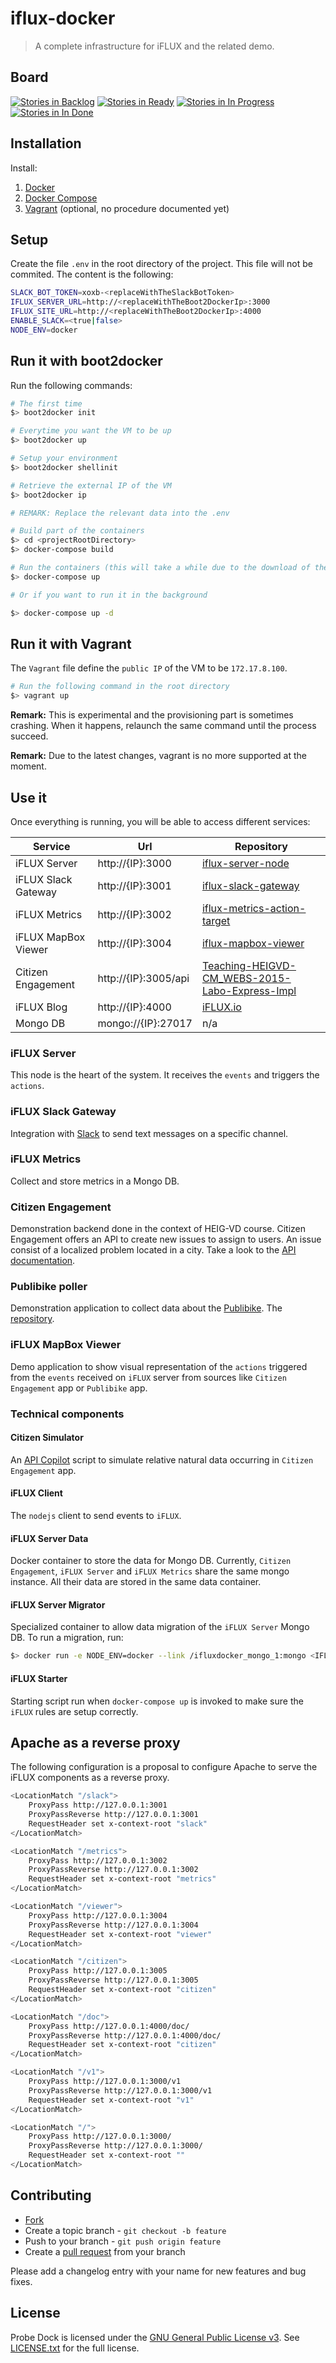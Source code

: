# iflux-docker

> A complete infrastructure for iFLUX and the related demo.

## Board

[![Stories in Backlog](https://badge.waffle.io/SoftEng-HEIGVD/iflux-docker.svg?label=backlog&title=Backlog)](http://waffle.io/SoftEng-HEIGVD/iflux-docker)
[![Stories in Ready](https://badge.waffle.io/SoftEng-HEIGVD/iflux-docker.svg?label=ready&title=Ready)](http://waffle.io/SoftEng-HEIGVD/iflux-docker)
[![Stories in In Progress](https://badge.waffle.io/SoftEng-HEIGVD/iflux-docker.svg?label=in%20progress&title=In%20Progress)](http://waffle.io/SoftEng-HEIGVD/iflux-docker)
[![Stories in In Done](https://badge.waffle.io/SoftEng-HEIGVD/iflux-docker.svg?label=done&title=Done)](http://waffle.io/SoftEng-HEIGVD/iflux-docker)

## Installation

Install:

1. [Docker](http://docs.docker.com/installation/mac/)
2. [Docker Compose](http://docs.docker.com/compose/install/)
3. [Vagrant](http://www.vagrantup.com/downloads) (optional, no procedure documented yet)

## Setup

Create the file `.env` in the root directory of the project. This file will not be commited. The content is the following:

```bash
SLACK_BOT_TOKEN=xoxb-<replaceWithTheSlackBotToken>
IFLUX_SERVER_URL=http://<replaceWithTheBoot2DockerIp>:3000
IFLUX_SITE_URL=http://<replaceWithTheBoot2DockerIp>:4000
ENABLE_SLACK=<true|false>
NODE_ENV=docker
```

## Run it with boot2docker

Run the following commands:

```bash
# The first time
$> boot2docker init

# Everytime you want the VM to be up
$> boot2docker up

# Setup your environment
$> boot2docker shellinit

# Retrieve the external IP of the VM
$> boot2docker ip

# REMARK: Replace the relevant data into the .env

# Build part of the containers
$> cd <projectRootDirectory>
$> docker-compose build

# Run the containers (this will take a while due to the download of the containers)
$> docker-compose up

# Or if you want to run it in the background

$> docker-compose up -d
```

## Run it with Vagrant

The `Vagrant` file define the `public IP` of the VM to be `172.17.8.100`.

```bash
# Run the following command in the root directory
$> vagrant up
```

**Remark:** This is experimental and the provisioning part is sometimes crashing. When it happens, relaunch the same command
until the process succeed.

**Remark:** Due to the latest changes, vagrant is no more supported at the moment.

## Use it

Once everything is running, you will be able to access different services:

| Service             | Url                  | Repository |
| ------------------- | -------------------- | ---------- |
| iFLUX Server        | http://{IP}:3000     | [iflux-server-node](https://github.com/SoftEng-HEIGVD/iflux-server-node)
| iFLUX Slack Gateway | http://{IP}:3001     | [iflux-slack-gateway](https://github.com/SoftEng-HEIGVD/iflux-slack-gateway)
| iFLUX Metrics       | http://{IP}:3002     | [iflux-metrics-action-target](https://github.com/SoftEng-HEIGVD/iflux-metrics-action-target)
| iFLUX MapBox Viewer | http://{IP}:3004     | [iflux-mapbox-viewer](https://github.com/SoftEng-HEIGVD/iflux-mapbox-viewer)
| Citizen Engagement  | http://{IP}:3005/api | [Teaching-HEIGVD-CM_WEBS-2015-Labo-Express-Impl](https://github.com/SoftEng-HEIGVD/Teaching-HEIGVD-CM_WEBS-2015-Labo-Express-Impl)
| iFLUX Blog          | http://{IP}:4000     | [iFLUX.io](https://github.com/SoftEng-HEIGVD/iFLUX.io)
| Mongo DB            | mongo://{IP}:27017   | n/a

### iFLUX Server

This node is the heart of the system. It receives the `events` and triggers the `actions`.

### iFLUX Slack Gateway

Integration with [Slack](https://slack.com/) to send text messages on a specific channel.

### iFLUX Metrics

Collect and store metrics in a Mongo DB.

### Citizen Engagement

Demonstration backend done in the context of HEIG-VD course. Citizen Engagement offers an API to create new issues to assign
to users. An issue consist of a localized problem located in a city. Take a look to the [API documentation](https://polar-brook-7624.herokuapp.com).

### Publibike poller

Demonstration application to collect data about the [Publibike](https://www.publibike.ch). The [repository](https://github.com/SoftEng-HEIGVD/iflux-publibike-event-source).

### iFLUX MapBox Viewer

Demo application to show visual representation of the `actions` triggered from the `events` received on `iFLUX` server from
sources like `Citizen Engagement` app or `Publibike` app.

### Technical components

#### Citizen Simulator

An [API Copilot](https://github.com/lotaris/api-copilot) script to simulate relative natural data occurring in `Citizen Engagement` app.

#### iFLUX Client

The `nodejs` client to send events to `iFLUX`.

#### iFLUX Server Data

Docker container to store the data for Mongo DB. Currently, `Citizen Engagement`, `iFLUX Server` and `iFLUX Metrics` share the same mongo instance. All their data
are stored in the same data container.

#### iFLUX Server Migrator

Specialized container to allow data migration of the `iFLUX Server` Mongo DB. To run a migration, run:

```bash
$> docker run -e NODE_ENV=docker --link /ifluxdocker_mongo_1:mongo <IFLUXSERVER_MIGRATOR_IMAGE_ID>
```

#### iFLUX Starter

Starting script run when `docker-compose up` is invoked to make sure the `iFLUX` rules are setup correctly.

## Apache as a reverse proxy

The following configuration is a proposal to configure Apache to serve the iFLUX components as a reverse proxy.

```bash
<LocationMatch "/slack">
	ProxyPass http://127.0.0.1:3001
	ProxyPassReverse http://127.0.0.1:3001
	RequestHeader set x-context-root "slack"
</LocationMatch>

<LocationMatch "/metrics">
	ProxyPass http://127.0.0.1:3002
	ProxyPassReverse http://127.0.0.1:3002
	RequestHeader set x-context-root "metrics"
</LocationMatch>

<LocationMatch "/viewer">
	ProxyPass http://127.0.0.1:3004
	ProxyPassReverse http://127.0.0.1:3004
	RequestHeader set x-context-root "viewer"
</LocationMatch>

<LocationMatch "/citizen">
	ProxyPass http://127.0.0.1:3005
	ProxyPassReverse http://127.0.0.1:3005
	RequestHeader set x-context-root "citizen"
</LocationMatch>

<LocationMatch "/doc">
	ProxyPass http://127.0.0.1:4000/doc/
	ProxyPassReverse http://127.0.0.1:4000/doc/
	RequestHeader set x-context-root "citizen"
</LocationMatch>

<LocationMatch "/v1">
	ProxyPass http://127.0.0.1:3000/v1
	ProxyPassReverse http://127.0.0.1:3000/v1
	RequestHeader set x-context-root "v1"
</LocationMatch>

<LocationMatch "/">
	ProxyPass http://127.0.0.1:3000/
	ProxyPassReverse http://127.0.0.1:3000/
	RequestHeader set x-context-root ""
</LocationMatch>
```

## Contributing

* [Fork](https://help.github.com/articles/fork-a-repo)
* Create a topic branch - `git checkout -b feature`
* Push to your branch - `git push origin feature`
* Create a [pull request](http://help.github.com/pull-requests/) from your branch

Please add a changelog entry with your name for new features and bug fixes.

## License

Probe Dock is licensed under the [GNU General Public License v3](http://www.gnu.org/licenses/gpl.html).
See [LICENSE.txt](LICENSE.txt) for the full license.
